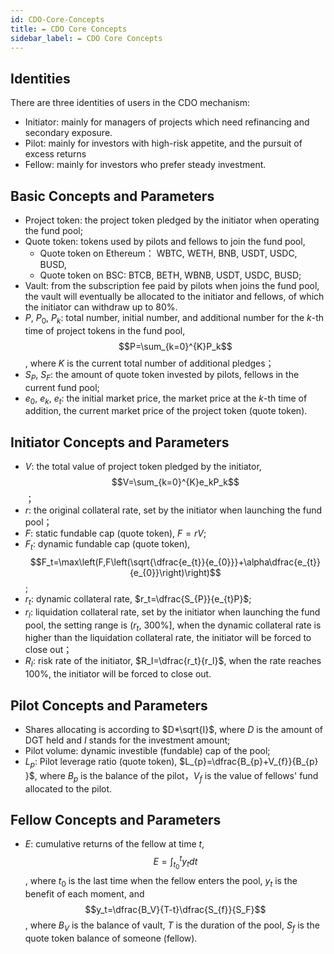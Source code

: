 ```yaml
---
id: CDO-Core-Concepts
title: ✒ CDO Core Concepts
sidebar_label: ✒ CDO Core Concepts
---
```


## Identities
There are three identities of users in the CDO mechanism:

- Initiator: mainly for managers of projects which need refinancing and secondary exposure.
- Pilot: mainly for investors with high-risk appetite, and the pursuit of excess returns
- Fellow: mainly for investors who prefer steady investment.
## Basic Concepts and Parameters

- Project token: the project token pledged by the initiator when operating the fund pool;
- Quote token: tokens used by pilots and fellows to join the fund pool,
   - Quote token on Ethereum： WBTC, WETH, BNB, USDT, USDC, BUSD,
   - Quote token on BSC: BTCB, BETH, WBNB, USDT, USDC, BUSD;
- Vault: from the subscription fee paid by pilots when joins the fund pool, the vault will eventually be allocated to the initiator and fellows, of which the initiator can withdraw up to 80%.
- $P,~P_{0},~P_{k}$: total number, initial number, and additional number for the $k$-th time of project tokens in the fund pool, $$P=\sum_{k=0}^{K}P_k$$,  where $K$ is the current total number of additional pledges；
- $S_{P},~S_{F}$: the amount of quote token invested by pilots, fellows in the current fund pool;
- $e_0,~e_k,~e_t$:  the initial market price, the market price at the $k$-th time of  addition, the current market price of the project token (quote token).
## Initiator Concepts and Parameters

- $V$:  the total value of project token pledged by the initiator, $$V=\sum_{k=0}^{K}e_kP_k$$；
- $r$: the original collateral rate, set by the initiator when launching the fund pool；
- $F$: static fundable cap (quote token), $F=rV$;
- $F_t$: dynamic  fundable cap (quote token), $$F_t=\max\left(F,F\left(\sqrt{\dfrac{e_{t}}{e_{0}}}+\alpha\dfrac{e_{t}}{e_{0}}\right)\right)$$;
- $r_t$: dynamic collateral rate, $r_t=\dfrac{S_{P}}{e_{t}P}$;
- $r_l$: liquidation collateral rate, set by the initiator when launching the fund pool, the setting range is $\left(r_t,~300\%\right]$, when the dynamic collateral rate is higher than the liquidation collateral rate, the initiator will be forced to close out；
- $R_I$: risk rate of the initiator, $R_I=\dfrac{r_t}{r_l}$, when the rate reaches 100%,  the initiator will be forced to close out.
## Pilot Concepts and Parameters

- Shares allocating is according to $D*\sqrt{I}$, where $D$ is the amount of DGT held and $I$ stands for the investment amount;
- Pilot volume: dynamic investible (fundable) cap of the pool;
- $L_{p}$: Pilot leverage ratio (quote token), $L_{p}=\dfrac{B_{p}+V_{f}}{B_{p}
}$, where $B_{p}$ is the balance of the pilot，$V_{f}$ is the value of fellows' fund allocated to the pilot.
## Fellow Concepts and Parameters

- $E$: cumulative returns of the fellow at time $t$, $$E=\int_{t_0}^ty_tdt$$, where $t_0$ is the last time when the fellow enters the pool, $y_t$ is the benefit of each moment, and $$y_t=\dfrac{B_V}{T-t}\dfrac{S_{f}}{S_F}$$, where $B_V$ is the balance of vault, $T$ is the duration of the pool, $S_f$ is the quote token  balance of someone (fellow).
